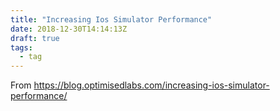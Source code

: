 ```yaml
---
title: "Increasing Ios Simulator Performance"
date: 2018-12-30T14:14:13Z
draft: true
tags: 
  - tag
---
```


From https://blog.optimisedlabs.com/increasing-ios-simulator-performance/